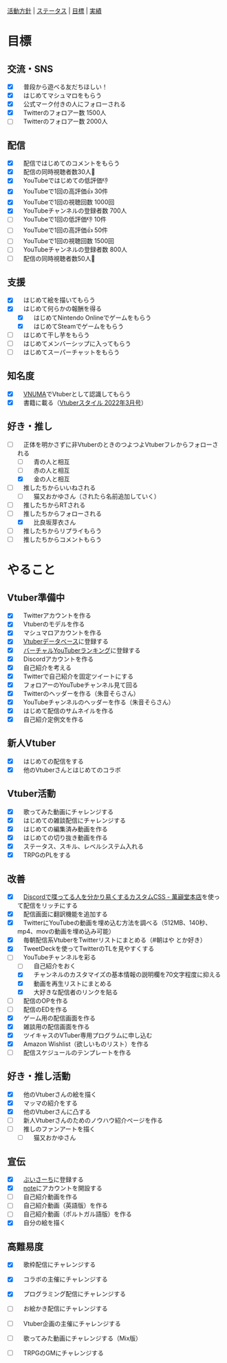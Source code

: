 [活動方針](index.md) | [ステータス](status.md) | [目標](achievement.md) | [実績](result.md)

# 目標
## 交流・SNS
- [x] 　普段から遊べる友だちほしい！
- [x] 　はじめてマシュマロをもらう
- [x] 　公式マーク付きの人にフォローされる
- [x] 　Twitterのフォロアー数 1500人
- [ ] 　Twitterのフォロアー数 2000人
## 配信
- [x] 　配信ではじめてのコメントをもらう
- [x] 　配信の同時視聴者数30人👀
- [x] 　YouTubeではじめての低評価👎
- [x] 　YouTubeで1回の高評価👍 30件
- [x] 　YouTubeで1回の視聴回数 1000回
- [x] 　YouTubeチャンネルの登録者数 700人
- [ ] 　YouTubeで1回の低評価👎 10件
- [ ] 　YouTubeで1回の高評価👍 50件
- [ ] 　YouTubeで1回の視聴回数 1500回
- [ ] 　YouTubeチャンネルの登録者数 800人
- [ ] 　配信の同時視聴者数50人👀
## 支援
- [x] 　はじめて絵を描いてもらう
- [x] 　はじめて何らかの報酬を得る
  - [x] 　はじめてNintendo Onlineでゲームをもらう
  - [x] 　はじめてSteamでゲームをもらう
- [ ] 　はじめて干し芋をもらう
- [ ] 　はじめてメンバーシップに入ってもらう
- [ ] 　はじめてスーパーチャットをもらう
## 知名度
- [x] 　[VNUMA](https://vnuma.net/)でVtuberとして認識してもらう
- [x] 　書籍に載る（[Vtuberスタイル 2022年3月号](https://www.amazon.co.jp/VTuber%E3%82%B9%E3%82%BF%E3%82%A4%E3%83%AB-2022%E5%B9%B43%E6%9C%88%E5%8F%B7/dp/B09QP51KTX)）
## 好き・推し
- [ ] 　正体を明かさずに非VtuberのときのつよつよVtuberフレからフォローされる
  - [ ] 　青の人と相互
  - [ ] 　赤の人と相互
  - [x] 　金の人と相互
- [ ] 　推したちからいいねされる
  - [ ] 　猫又おかゆさん（されたら名前追加していく）
- [ ] 　推したちからRTされる
- [ ] 　推したちからフォローされる
  - [x] 　比良坂芽衣さん
- [ ] 　推したちからリプライもらう
- [ ] 　推したちからコメントもらう

# やること
## Vtuber準備中
- [x] 　Twitterアカウントを作る
- [x] 　Vtuberのモデルを作る
- [x] 　マシュマロアカウントを作る
- [x] 　[Vtuberデータベース](https://vtuber-post.com/)に登録する
- [x] 　[バーチャルYouTuberランキング](https://social.userlocal.jp/?stage=youtube_vy_reg)に登録する
- [x] 　Discordアカウントを作る
- [x] 　自己紹介を考える
- [x] 　Twitterで自己紹介を固定ツイートにする
- [x] 　フォロアーのYouTubeチャンネル見て回る
- [x] 　Twitterのヘッダーを作る（朱音そらさん）
- [x] 　YouTubeチャンネルのヘッダーを作る（朱音そらさん）
- [x] 　はじめて配信のサムネイルを作る
- [x] 　自己紹介定例文を作る
## 新人Vtuber
- [x] 　はじめての配信をする
- [x] 　他のVtuberさんとはじめてのコラボ
## Vtuber活動
- [x] 　歌ってみた動画にチャレンジする
- [x] 　はじめての雑談配信にチャレンジする
- [x] 　はじめての編集済み動画を作る
- [x] 　はじめての切り抜き動画を作る
- [x] 　ステータス、スキル、レベルシステム入れる
- [x] 　TRPGのPLをする
## 改善
- [x] 　[Discordで喋ってる人を分かり易くするカスタムCSS - 萬巓堂本店](https://manten-do.net/archives/273)を使って配信をリッチにする
- [x] 　配信画面に翻訳機能を追加する
- [x] 　TwitterにYouTubeの動画を埋め込む方法を調べる（512MB、140秒、mp4、movの動画を埋め込み可能）
- [x] 　毎朝配信系VtuberをTwitterリストにまとめる（#朝はや とか好き）
- [x] 　TweetDeckを使ってTwitterのTLを見やすくする
- [ ] 　YouTubeチャンネルを彩る
  - [ ] 　自己紹介をおく
  - [x] 　チャンネルのカスタマイズの基本情報の説明欄を70文字程度に抑える
  - [x] 　動画を再生リストにまとめる
  - [x] 　大好きな配信者のリンクを貼る
- [ ] 　配信のOPを作る
- [ ] 　配信のEDを作る
- [x] 　ゲーム用の配信画面を作る
- [x] 　雑談用の配信画面を作る
- [x] 　ツイキャスのVTuber専用プログラムに申し込む
- [x] 　Amazon Wishlist（欲しいものリスト）を作る
- [ ] 　配信スケジュールのテンプレートを作る
## 好き・推し活動
- [x] 　他のVtuberさんの絵を描く
- [x] 　マッマの紹介をする
- [x] 　他のVtuberさんに凸する
- [ ] 　新人Vtuberさんのためのノウハウ紹介ページを作る
- [ ] 　推しのファンアートを描く
  - [ ] 　猫又おかゆさん
## 宣伝
- [x] 　[ぶいさーち](https://www.vsearch.jp/)に登録する
- [x] 　[note](https://note.com/okuchi_yorozu/)にアカウントを開設する
- [ ] 　自己紹介動画を作る
- [ ] 　自己紹介動画（英語版）を作る
- [ ] 　自己紹介動画（ポルトガル語版）を作る
- [x] 　自分の絵を描く

## 高難易度
- [x] 　歌枠配信にチャレンジする
- [x] 　コラボの主催にチャレンジする
- [x] 　プログラミング配信にチャレンジする
- [ ] 　お絵かき配信にチャレンジする
- [ ] 　Vtuber企画の主催にチャレンジする
- [ ] 　歌ってみた動画にチャレンジする（Mix版）
- [ ] 　TRPGのGMにチャレンジする

